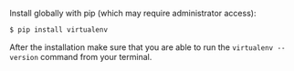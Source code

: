 Install globally with pip (which may require administrator access):

```bash
$ pip install virtualenv
```

After the installation make sure that you are able to run the
`virtualenv --version` command from your terminal.
